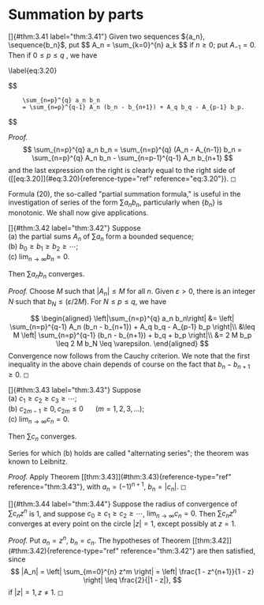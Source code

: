 # Summation by parts

<!-- ::: thm -->
[]{#thm:3.41 label="thm:3.41"} Given two sequences
$\{a_n}, \sequence{b_n}$, put 
$$
A_n = \sum_{k=0}^{n\} a_k
$$
 if
$n \geq 0$; put $A_{-1} = 0$. Then if $0\leq p\leq q$ , we have

\label{eq:3.20}

$$

        \sum_{n=p}^{q} a_n b_n
        = \sum_{n=p}^{q-1} A_n (b_n - b_{n+1}) + A_q b_q - A_{p-1} b_p.
$$

<!-- ::: -->

<!-- ::: proof -->
*Proof.* 
$$
\sum_{n=p}^{q} a_n b_n
        = \sum_{n=p}^{q} (A_n - A_{n-1}) b_n
        = \sum_{n=p}^{q} A_n b_n - \sum_{n=p-1}^{q-1} A_n b_{n+1}
$$
 and
the last expression on the right is clearly equal to the right side of
(\[\[eq:3.20\]](#eq:3.20){reference-type="ref" reference="eq:3.20"}). ◻
<!-- ::: -->

Formula (20), the so-called "partial summation formula," is useful in
the investigation of series of the form $\sum a_n b_n$, particularly
when $\{b_n\}$ is monotonic. We shall now give applications.

<!-- ::: thm -->
[]{#thm:3.42 label="thm:3.42"} Suppose\
(a) the partial sums $A_n$ of $\sum a_n$ form a bounded sequence;\
(b) $b_0 \geq b_1 \geq b_2 \geq \cdots$;\
(c) $\lim_{n \to \infty} b_n = 0$.

Then $\sum a_n b_n$ converges.
<!-- ::: -->

<!-- ::: proof -->
*Proof.* Choose $M$ such that $|A_n| \leq M$ for all $n$. Given
$\varepsilon > 0$, there is an integer $N$ such that
$b_N \leq (\varepsilon/2M)$. For $N \leq p \leq q$, we have

$$
\begin{aligned}
        \left|\sum_{n=p}^{q} a_n b_n\right|
        &= \left| \sum_{n=p}^{q-1} A_n (b_n - b_{n+1}) + A_q b_q - A_{p-1} b_p \right|\\
        &\leq M \left| \sum_{n=p}^{q-1} (b_n - b_{n+1}) + b_q + b_p \right|\\
        &= 2 M b_p \leq 2 M b_N \leq \varepsilon.
    \end{aligned}
$$
 Convergence now follows from the Cauchy criterion.
We note that the first inequality in the above chain depends of course
on the fact that $b_n - b_{n+1} \geq 0$. ◻
<!-- ::: -->

<!-- ::: thm -->
[]{#thm:3.43 label="thm:3.43"} Suppose\
(a) $c_1 \geq c_2 \geq c_3 \geq \cdots$;\
(b) $c_{2m-1} \geq 0, c_{2m} \leq 0$ $\quad$ $(m = 1,2,3,\dots);$\
(c) $\lim_{n \to \infty} c_n = 0$.

Then $\sum c_n$ converges.
<!-- ::: -->

Series for which (b) holds are called "alternating series"; the theorem
was known to Leibnitz.

<!-- ::: proof -->
*Proof.* Apply Theorem \[\[thm:3.43\]](#thm:3.43){reference-type="ref"
reference="thm:3.43"}, with $a_n = (-1)^{n+1}$, $b_n = |c_n|$. ◻
<!-- ::: -->

<!-- ::: thm -->
[]{#thm:3.44 label="thm:3.44"} Suppose the radius of convergence of
$\sum c_n z^n$ is $1$, and suppose $c_0 \geq c_1 \geq c_2 \geq \cdots$,
$\lim_{n \to \infty} c_n = 0$. Then $\sum c_n z^n$ converges at every
point on the circle $|z| = 1$, except possibly at $z = 1$.
<!-- ::: -->

<!-- ::: proof -->
*Proof.* Put $a_n = z^n$, $b_n = c_n$. The hypotheses of Theorem
\[\[thm:3.42\]](#thm:3.42){reference-type="ref" reference="thm:3.42"} are
then satisfied, since 
$$
|A_n| 
        = \left| \sum_{m=0}^{n} z^m \right|
        = \left| \frac{1 - z^{n+1}}{1 - z} \right|
        \leq \frac{2}{|1 - z|},
$$
 if $|z|=1, z \neq 1$. ◻
<!-- ::: -->
